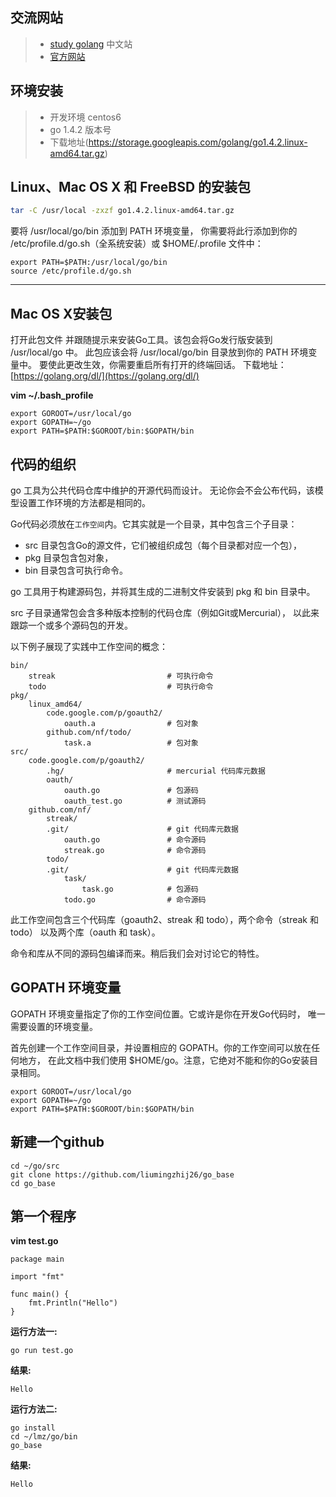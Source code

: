 ## 交流网站

> * [study golang](http://studygolang.com/) 中文站
> * [官方网站](https://golang.org/)

## 环境安装

> * 开发环境 centos6
> * go 1.4.2 版本号
> * 下载地址(https://storage.googleapis.com/golang/go1.4.2.linux-amd64.tar.gz)

## Linux、Mac OS X 和 FreeBSD 的安装包

```sh
tar -C /usr/local -zxzf go1.4.2.linux-amd64.tar.gz
```
要将 /usr/local/go/bin 添加到 PATH 环境变量， 你需要将此行添加到你的 /etc/profile.d/go.sh（全系统安装）或 $HOME/.profile 文件中：

```
export PATH=$PATH:/usr/local/go/bin
source /etc/profile.d/go.sh
```
*******

## Mac OS X安装包

打开此包文件 并跟随提示来安装Go工具。该包会将Go发行版安装到 /usr/local/go 中。
此包应该会将 /usr/local/go/bin 目录放到你的 PATH 环境变量中。 要使此更改生效，你需要重启所有打开的终端回话。
下载地址：[https://golang.org/dl/](https://golang.org/dl/)

**vim ~/.bash_profile**

```
export GOROOT=/usr/local/go
export GOPATH=~/go
export PATH=$PATH:$GOROOT/bin:$GOPATH/bin
```

## 代码的组织
go 工具为公共代码仓库中维护的开源代码而设计。 无论你会不会公布代码，该模型设置工作环境的方法都是相同的。

Go代码必须放在`工作空间`内。它其实就是一个目录，其中包含三个子目录：

* src 目录包含Go的源文件，它们被组织成包（每个目录都对应一个包），
* pkg 目录包含包对象，
* bin 目录包含可执行命令。

go 工具用于构建源码包，并将其生成的二进制文件安装到 pkg 和 bin 目录中。

src 子目录通常包会含多种版本控制的代码仓库（例如Git或Mercurial）， 以此来跟踪一个或多个源码包的开发。

以下例子展现了实践中工作空间的概念：

```
bin/
    streak                         # 可执行命令
    todo                           # 可执行命令
pkg/
    linux_amd64/
        code.google.com/p/goauth2/
            oauth.a                # 包对象
        github.com/nf/todo/
            task.a                 # 包对象
src/
    code.google.com/p/goauth2/
        .hg/                       # mercurial 代码库元数据
        oauth/
            oauth.go               # 包源码
            oauth_test.go          # 测试源码
    github.com/nf/
        streak/
        .git/                      # git 代码库元数据
            oauth.go               # 命令源码
            streak.go              # 命令源码
        todo/
        .git/                      # git 代码库元数据
            task/
                task.go            # 包源码
            todo.go                # 命令源码
```
此工作空间包含三个代码库（goauth2、streak 和 todo），两个命令（streak 和 todo） 以及两个库（oauth 和 task）。

命令和库从不同的源码包编译而来。稍后我们会对讨论它的特性。

## GOPATH 环境变量

GOPATH 环境变量指定了你的工作空间位置。它或许是你在开发Go代码时， 唯一需要设置的环境变量。

首先创建一个工作空间目录，并设置相应的 GOPATH。你的工作空间可以放在任何地方， 在此文档中我们使用 $HOME/go。注意，它绝对不能和你的Go安装目录相同。

```
export GOROOT=/usr/local/go
export GOPATH=~/go
export PATH=$PATH:$GOROOT/bin:$GOPATH/bin
```

## 新建一个github

```
cd ~/go/src
git clone https://github.com/liumingzhij26/go_base
cd go_base
```

## 第一个程序
**vim test.go**

```
package main

import "fmt"

func main() {
	fmt.Println("Hello")
}
```

**运行方法一:**

```
go run test.go
```

**结果:**
```
Hello
```

**运行方法二:**

```
go install
cd ~/lmz/go/bin
go_base

```
**结果:**
```
Hello
```

